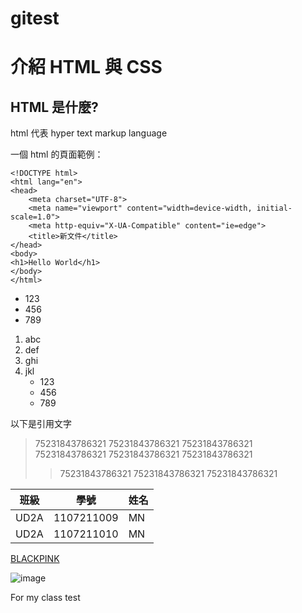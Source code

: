 # gitest
# 介紹 HTML 與 CSS
## HTML 是什麼?

html 代表 hyper text markup language

一個 html 的頁面範例：

    <!DOCTYPE html>
    <html lang="en">
    <head>
        <meta charset="UTF-8">
        <meta name="viewport" content="width=device-width, initial-scale=1.0">
        <meta http-equiv="X-UA-Compatible" content="ie=edge">
        <title>新文件</title>
    </head>
    <body>
    <h1>Hello World</h1>
    </body>
    </html>
    
    
* 123
* 456
* 789

1. abc
2. def
3. ghi
4. jkl
    * 123
    * 456
    * 789



以下是引用文字
>75231843786321 75231843786321 75231843786321
>75231843786321 75231843786321 75231843786321
>>75231843786321 75231843786321 75231843786321




|  班級  |     學號       |   姓名  |
|  ----- |    ---------  |  ------ |
|  UD2A  |   1107211009  |    MN   |
|  UD2A  |   1107211010  |    MN   |

[BLACKPINK](https://www.youtube.com/channel/UCOmHUn--16B90oW2L6FRR3A)


![image](https://pullman.accor.com/destinations/country/thailand-1400x788-1.jpg)

For my class test


